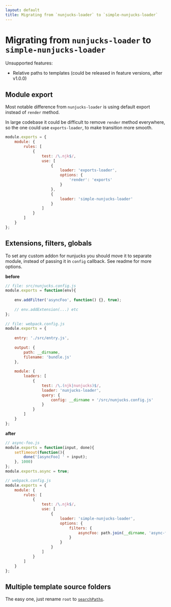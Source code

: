 ```yaml
---
layout: default
title: Migrating from `nunjucks-loader` to `simple-nunjucks-loader`
---
```


# Migrating from `nunjucks-loader` to `simple-nunjucks-loader`

Unsupported features:
* Relative paths to templates (could be released in feature versions, after v1.0.0)

## Module export

Most notable difference from `nunjucks-loader` is using default export instead
of `render` method.

In large codebase it could be difficult to remove `render` method everywhere,
so the one could use `exports-loader`, to make transition more smooth.

```js
module.exports = {
    module: {
        rules: [
            {
                test: /\.njk$/,
                use: [
                    {
                        loader: 'exports-loader',
                        options: {
                            'render': 'exports'
                        }
                    },
                    {
                        loader: 'simple-nunjucks-loader'
                    }
                ]
            }
        ]
    }
};
```

## Extensions, filters, globals

To set any custom addon for nunjucks you should move it to separate module,
instead of passing it in `config` callback. See readme for more options.

**before**

```js
// file: src/nunjucks.config.js
module.exports = function(env){
    
    env.addFilter('asyncFoo', function() {}, true);
    
    // env.addExtension(...) etc
};
 
// file: webpack.config.js
module.exports = {
 
    entry: './src/entry.js',
 
    output: {
        path: __dirname,
        filename: 'bundle.js'
    },
 
    module: {
        loaders: [
            {
                test: /\.(njk|nunjucks)$/,
                loader: 'nunjucks-loader',
                query: {
                    config: __dirname + '/src/nunjucks.config.js'
                }
            }
        ]
    }
};
``` 

**after**

```js
// async-foo.js
module.exports = function(input, done){
    setTimeout(function(){
        done('[asyncFoo] ' + input);
    }, 1000)
};
module.exports.async = true;

// webpack.config.js
module.exports = {
    module: {
        rules: [
            {
                test: /\.njk$/,
                use: [
                    {
                        loader: 'simple-nunjucks-loader',
                        options: {
                            filters: {
                                asyncFoo: path.join(__dirname, 'async-foo.js')
                            }
                        }
                    }
                ]
            }
        ]
    }
};
```

## Multiple template source folders

The easy one, just rename `root` to [`searchPaths`](https://www.npmjs.com/package/simple-nunjucks-loader#searchpaths).
